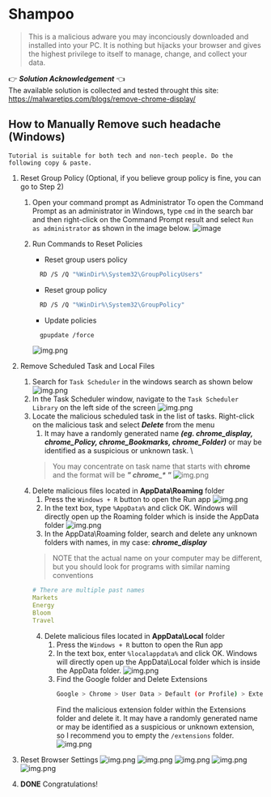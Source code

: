 # Shampoo
> This is a malicious adware you may inconciously downloaded and installed into your PC. 
It is nothing but hijacks your browser and gives the highest privilege to itself to manage, change, and collect your data.

:point_right: _**Solution Acknowledgement**_ :point_left: \
The available solution is collected and tested throught this site: https://malwaretips.com/blogs/remove-chrome-display/

## How to Manually Remove such headache (Windows)
`Tutorial is suitable for both tech and non-tech people. Do the following copy & paste.`

1. Reset Group Policy (Optional, if you believe group policy is fine, you can go to Step 2)
   1. Open your command prompt as Administrator
   To open the Command Prompt as an administrator in Windows, 
   type `cmd` in the search bar and then right-click on the Command Prompt result and select `Run as administrator` as shown in the image below.
   ![image](https://user-images.githubusercontent.com/34592747/232319510-7d0f0eff-d05c-4189-9e75-94f60b4ceb34.png)

   2. Run Commands to Reset Policies
      * Reset group users policy 
      ```bash
        RD /S /Q "%WinDir%\System32\GroupPolicyUsers"
      ```
      * Reset group policy
      ```bash
        RD /S /Q "%WinDir%\System32\GroupPolicy"
      ```
      * Update policies
      ```bash
        gpupdate /force
      ```
      ![img.png](shampoo_img/groupPolicyUpdate.png)


2. Remove Scheduled Task and Local Files
   1. Search for `Task Scheduler` in the windows search as shown below
   ![img.png](shampoo_img/taskSchd.png)
   2. In the Task Scheduler window, navigate to the `Task Scheduler Library` on the left side of the screen
   ![img.png](shampoo_img/taskschdLib.png)
   3. Locate the malicious scheduled task in the list of tasks. Right-click on the malicious task and select **_Delete_** from the menu 
      1. It may have a randomly generated name **_(eg. chrome_display, chrome_Policy, chrome_Bookmarks, chrome_Folder)_** or may be identified as a suspicious or unknown task. \
      > You may concentrate on task name that starts with **chrome** and the format will be _**"  chrome\_\* "**_ 
      ![img.png](shampoo_img/deleteschd.png)
   4. Delete malicious files located in **AppData\Roaming** folder
      1. Press the `Windows + R` button to open the Run app
      ![img.png](shampoo_img/openRun.png)
      2. In the text box, type `%AppData%` and click OK. 
      Windows will directly open up the Roaming folder which is inside the AppData folder
      ![img.png](shampoo_img/appdataImg.png)
      3. In the AppData\Roaming folder, search and delete any unknown folders with names, in my case: **_chrome_display_**
      > NOTE that the actual name on your computer may be different, but you should look for programs with similar naming conventions
      ```yaml
      # There are multiple past names
      Markets
      Energy
      Bloom
      Travel
      ```
      4. Delete malicious files located in **AppData\Local** folder
         1. Press the `Windows + R` button to open the Run app
         2. In the text box, enter `%localappdata%` and click OK. Windows will directly open up the AppData\Local folder which is inside the AppData folder.
         ![img.png](shampoo_img/localdataImg.png)
         3. Find the Google folder and Delete Extensions
            ```bash
            Google > Chrome > User Data > Default (or Profile) > Extensions
            ```
            Find the malicious extension folder within the Extensions folder and delete it. 
            It may have a randomly generated name or may be identified as a suspicious or unknown extension, 
         so I recommend you to empty the `/extensions` folder.
         ![img.png](shampoo_img/localappfolder.png)
3. Reset Browser Settings
![img.png](shampoo_img/resetbrowser1.png)
![img.png](shampoo_img/resetbrowser2.png)
![img.png](shampoo_img/resetbrowser3.png)
![img.png](shampoo_img/resetbrowser4.png)
![img.png](shampoo_img/resetbrowser5.png)
4. **DONE**
Congratulations!

